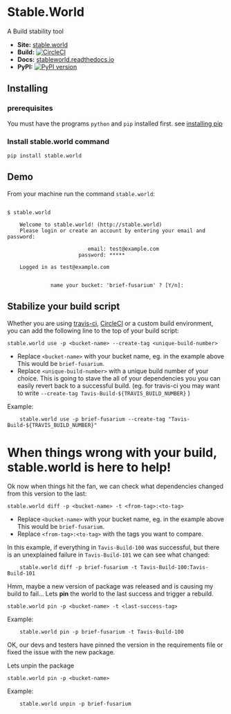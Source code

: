 Stable.World
=============

A Build stability tool

* **Site:** [stable.world](https://stable.world)
* **Build:** [![CircleCI](https://circleci.com/gh/srossross/stable.world/tree/master.svg?style=svg)](https://circleci.com/gh/srossross/stable.world/tree/master)
* **Docs:** [stableworld.readthedocs.io](https://stableworld.readthedocs.io/en/latest/)
* **PyPI:** [![PyPI version](https://badge.fury.io/py/stable.world.svg)](https://badge.fury.io/py/stable.world)

## Installing

### prerequisites
You must have the programs `python` and `pip` installed first. see [installing pip](https://pip.pypa.io/en/stable/installing/)

### Install stable.world command

```
pip install stable.world
```

## Demo


From your machine run the command `stable.world`:

```

$ stable.world

    Welcome to stable.world! (http://stable.world)
    Please login or create an account by entering your email and password:

                          email: test@example.com
                       password: *****

    Logged in as test@example.com


              name your bucket: 'brief-fusarium' ? [Y/n]:

```

## Stabilize your build script

Whether you are using [travis-ci](https://travis-ci.org/), [CircleCI](https://circleci.com/)
or a custom build environment, you can
add the following line to the top of your build script:

```
stable.world use -p <bucket-name> --create-tag <unique-build-number>
```

  * Replace `<bucket-name>` with your bucket name, eg. in the example above
This would be `brief-fusarium`.
  * Replace `<unique-build-number>` with a unique build number of your choice.
    This is going to stave the all of your dependencies you you can easily revert back to
    a successful build. (eg. for travis-ci you may want to write `--create-tag Tavis-Build-${TRAVIS_BUILD_NUMBER}` )

Example:
```
    stable.world use -p brief-fusarium --create-tag "Tavis-Build-${TRAVIS_BUILD_NUMBER}"
```

# When things **wrong** with your build, stable.world is here to help!

Ok now when things hit the fan, we can check what dependencies changed from this
version to the last:

```
stable.world diff -p <bucket-name> -t <from-tag>:<to-tag>
```

* Replace `<bucket-name>` with your bucket name, eg. in the example above
This would be `brief-fusarium`.
* Replace `<from-tag>:<to-tag>` with the tags you want to compare.


In this example, if everything in `Tavis-Build-100` was successful, but there
is an unexplained failure in `Tavis-Build-101` we can see what changed:

```
    stable.world diff -p brief-fusarium -t Tavis-Build-100:Tavis-Build-101
```

Hmm, maybe a new version of package was released and is causing my build to fail...
Lets **pin** the world to the last success and trigger a rebuild.
```
stable.world pin -p <bucket-name> -t <last-success-tag>
```

Example:
```
    stable.world pin -p brief-fusarium -t Tavis-Build-100
```

OK, our devs and testers have pinned the version in the requirements file or fixed the issue
with the new package.

Lets unpin the package

```
stable.world pin -p <bucket-name>
```

Example:
```
    stable.world unpin -p brief-fusarium
```
